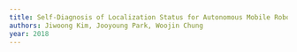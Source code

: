 ```yaml
---
title: Self-Diagnosis of Localization Status for Autonomous Mobile Robots
authors: Jiwoong Kim, Jooyoung Park, Woojin Chung
year: 2018
---
```


